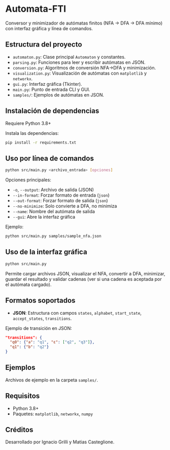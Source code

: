 # Automata-FTI

Conversor y minimizador de autómatas finitos (NFA → DFA → DFA mínimo) con interfaz gráfica y línea de comandos.

## Estructura del proyecto

- `automaton.py`: Clase principal `Automaton` y constantes.
- `parsing.py`: Funciones para leer y escribir autómatas en JSON.
- `conversion.py`: Algoritmos de conversión NFA→DFA y minimización.
- `visualization.py`: Visualización de autómatas con `matplotlib` y `networkx`.
- `gui.py`: Interfaz gráfica (Tkinter).
- `main.py`: Punto de entrada CLI y GUI.
- `samples/`: Ejemplos de autómatas en JSON.

## Instalación de dependencias

Requiere Python 3.8+

Instala las dependencias:

```sh
pip install -r requirements.txt
```

## Uso por línea de comandos

```sh
python src/main.py <archivo_entrada> [opciones]
```

Opciones principales:
- `-o`, `--output`: Archivo de salida (JSON)
- `--in-format`: Forzar formato de entrada (`json`)
- `--out-format`: Forzar formato de salida (`json`)
- `--no-minimize`: Solo convierte a DFA, no minimiza
- `--name`: Nombre del autómata de salida
- `--gui`: Abre la interfaz gráfica

Ejemplo:
```sh
python src/main.py samples/sample_nfa.json
```

## Uso de la interfaz gráfica

```sh
python src/main.py
```

Permite cargar archivos JSON, visualizar el NFA, convertir a DFA, minimizar, guardar el resultado y validar cadenas (ver si una cadena es aceptada por el autómata cargado).

## Formatos soportados

- **JSON**: Estructura con campos `states`, `alphabet`, `start_state`, `accept_states`, `transitions`.

Ejemplo de transición en JSON:
```json
"transitions": {
  "q0": {"a": "q1", "ε": ["q2", "q3"]},
  "q1": {"b": "q2"}
}
```

## Ejemplos

Archivos de ejemplo en la carpeta `samples/`.

## Requisitos
- Python 3.8+
- Paquetes: `matplotlib`, `networkx`, `numpy`

## Créditos
Desarrollado por Ignacio Grilli y Matias Casteglione.

